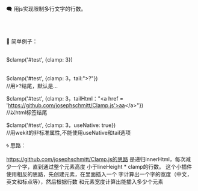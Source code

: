 🗨 用js实现限制多行文字的行数。

</br></br>

🍧 简单例子：
</br></br>

$clamp('#test', {clamp: 3})

</br>
$clamp('#test', {clamp: 3，tail:">?"})</br>
//用>?结尾，默认是...</br>

$clamp('#test', {clamp: 3，tailHtml："\<a href = 
'https://github.com/josephschmitt/Clamp.js'>aa<\/a\>"})</br>
//以html标签结尾</br>

$clamp('#test', {clamp: 3，useNative: true})</br>
//用wekit的非标准属性,不能使用useNative和tail选项</br>



🌀 思路：</br>
</br>
  https://github.com/josephschmitt/Clamp.js的思路
是递归innerHtml，每次减少一个字，直到通过整个元素高度
小于lineHeight * clamp的行数。
  这个小插件使用相反的思路，先创建元素，在里面插入一个
字计算出一个字的宽度（中文，英文和标点等），然后根据行数
和元素宽度计算出能插入多少个元素
